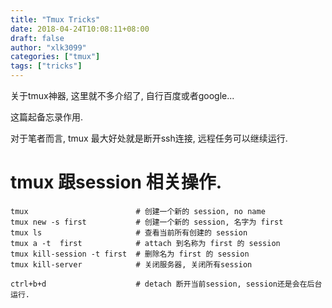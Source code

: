 ```yaml
---
title: "Tmux Tricks"
date: 2018-04-24T10:08:11+08:00
draft: false
author: "xlk3099"
categories: ["tmux"]
tags: ["tricks"]
---
```



关于tmux神器, 这里就不多介绍了, 自行百度或者google...

这篇起备忘录作用.

对于笔者而言, tmux 最大好处就是断开ssh连接, 远程任务可以继续运行.


# tmux 跟session 相关操作.

```shell
tmux                        # 创建一个新的 session, no name
tmux new -s first           # 创建一个新的 session, 名字为 first
tmux ls                     # 查看当前所有创建的 session
tmux a -t  first            # attach 到名称为 first 的 session
tmux kill-session -t first  # 删除名为 first 的 session
tmux kill-server            # 关闭服务器, 关闭所有session

ctrl+b+d                    # detach 断开当前session, session还是会在后台运行.
```


